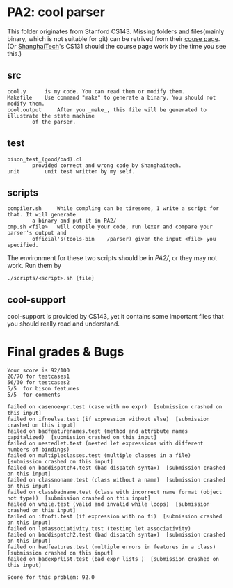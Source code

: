 # PA2: cool parser

This folder originates from Stanford CS143. Missing folders and files(mainly binary, which is not suitable for git) can be retrived from their [couse page](http://web.stanford.edu/class/cs143/).(Or [ShanghaiTech](http://sist.shanghaitech.edu.cn/faculty/songfu/course/spring2018/CS131/)'s CS131 should the course page work by the time you see this.)

## src

	cool.y 		is my code. You can read them or modify them.
	Makefile 	Use command "make" to generate a binary. You should not modify them.
	cool.output 	After you _make_, this file will be generated to illustrate the state machine 
			of the parser.

## test

	bison_test_(good/bad).cl 
			provided correct and wrong code by Shanghaitech.
	unit 		unit test written by my self.
## scripts

	compiler.sh 	While compling can be tiresome, I write a script for that. It will generate
			a binary and put it in PA2/
	cmp.sh <file>	will compile your code, run lexer and compare your parser's output and 
			official's(tools-bin	/parser) given the input <file> you specified.

The environment for these two scripts should be in _PA2/_, or they may not work. Run them by
	
	./scripts/<script>.sh {file}

## cool-support

cool-support is provided by CS143, yet it contains some important files that you should really read and understand.

# Final grades & Bugs

	Your score is 92/100
	26/70 for testcases1
	56/30 for testcases2
	5/5  for bison features
	5/5  for comments

	failed on casenoexpr.test (case with no expr)  [submission crashed on this input]
	failed on ifnoelse.test (if expression without else)  [submission crashed on this input]
	failed on badfeaturenames.test (method and attribute names capitalized)  [submission crashed on this input]
	failed on nestedlet.test (nested let expressions with different numbers of bindings) 
	failed on multipleclasses.test (multiple classes in a file)  [submission crashed on this input]
	failed on baddispatch4.test (bad dispatch syntax)  [submission crashed on this input]
	failed on classnoname.test (class without a name)  [submission crashed on this input]
	failed on classbadname.test (class with incorrect name format (object not type))  [submission crashed on this input]
	failed on while.test (valid and invalid while loops)  [submission crashed on this input]
	failed on ifnofi.test (if expression with no fi)  [submission crashed on this input]
	failed on letassociativity.test (testing let associativity) 
	failed on baddispatch2.test (bad dispatch syntax)  [submission crashed on this input]
	failed on badfeatures.test (multiple errors in features in a class)  [submission crashed on this input]
	failed on badexprlist.test (bad expr lists )  [submission crashed on this input]
	 
	Score for this problem: 92.0